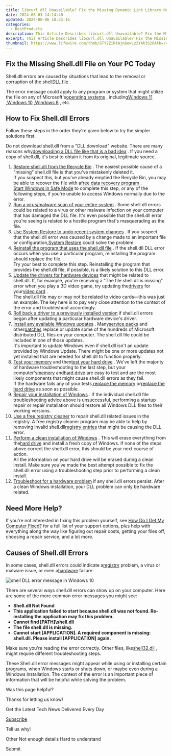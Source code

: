 ```yaml
---
title: libcurl.dll Unavailable? Fix the Missing Dynamic Link Library Now
date: 2024-08-03 14:14:40
updated: 2024-08-06 10:33:16
categories:
  - BestProducts
description: This Article Describes libcurl.dll Unavailable? Fix the Missing Dynamic Link Library Now
excerpt: This Article Describes libcurl.dll Unavailable? Fix the Missing Dynamic Link Library Now
thumbnail: https://www.lifewire.com/thmb/GTY2ZiRtAjn6ewLz2YAh3S28Atk=/400x300/filters:no_upscale():max_bytes(150000):strip_icc():format(webp)/llibcurl-dll-error-message-59b2f8e4aad52b0011f3ce6c.png
---
```


## Fix the Missing Shell.dll File on Your PC Today
 Shell.dll errors are caused by situations that lead to the removal or corruption of the shell[DLL file](https://www.lifewire.com/what-is-a-dll-file-2625852) .  

 The error message could apply to any program or system that might utilize the file on any of Microsoft's[operating systems](https://www.lifewire.com/operating-systems-2625912) , including[Windows 11](https://www.lifewire.com/windows-11-5188930) ,[Windows 10](https://www.lifewire.com/windows-10-2626217) ,[Windows 8](https://www.lifewire.com/windows-8-2626235) , etc.

## How to Fix Shell.dll Errors

 Follow these steps in the order they're given below to try the simpler solutions first.  

 Do not download shell.dll from a "DLL download" website. There are many reasons why[downloading a DLL file like that is a bad idea](https://www.lifewire.com/important-reasons-not-to-download-dll-files-2624455) . If you need a copy of shell.dll, it's best to obtain it from its original, legitimate source.

1. [Restore shell.dll from the Recycle Bin](https://www.lifewire.com/how-to-restore-deleted-files-from-the-recycle-bin-2624515) . The easiest possible cause of a "missing" shell.dll file is that you've mistakenly deleted it.  
 If you suspect this, but you've already emptied the Recycle Bin, you may be able to recover the file with a[free data recovery program](https://www.lifewire.com/free-data-recovery-software-tools-2622893) .  
[Start Windows in Safe Mode](https://www.lifewire.com/how-do-i-start-windows-in-safe-mode-2624480) to complete this step, or any of the following steps, if you're unable to access Windows normally due to the error.
2. [Run a virus/malware scan of your entire system](https://www.lifewire.com/properly-scan-your-computer-for-viruses-and-other-malware-2624526) . Some shell.dll errors could be related to a virus or other malware infection on your computer that has damaged the DLL file. It's even possible that the shell.dll error you're seeing is related to a hostile program that's masquerading as the file.
3. [Use System Restore to undo recent system changes](https://www.lifewire.com/how-to-use-system-restore-in-windows-2626131) . If you suspect that the shell.dll error was caused by a change made to an important file or configuration,[System Restore](https://www.lifewire.com/what-is-system-restore-2626022) could solve the problem.
4. [Reinstall the program that uses the shell.dll file](https://www.lifewire.com/what-is-the-proper-way-to-reinstall-a-software-program-2624478) . If the shell.dll DLL error occurs when you use a particular program, reinstalling the program should replace the file.  
 Try your best to complete this step. Reinstalling the program that provides the shell.dll file, if possible, is a likely solution to this DLL error.
5. [Update the drivers for hardware devices](https://www.lifewire.com/how-to-update-drivers-in-windows-2619214) that might be related to shell.dll. If, for example, you're receiving a "The file shell.dll is missing" error when you play a 3D video game, try updating the[drivers](https://www.lifewire.com/what-is-a-device-driver-2625796) for your[video card](https://www.lifewire.com/what-is-a-video-card-2618161) .  
 The shell.dll file may or may not be related to video cards—this was just an example. The key here is to pay very close attention to the context of the error and troubleshoot accordingly.
6. [Roll back a driver to a previously installed version](https://www.lifewire.com/how-to-roll-back-a-driver-in-windows-2619217) if shell.dll errors began after updating a particular hardware device's driver.
7. [Install any available Windows updates](https://www.lifewire.com/how-to-check-for-install-windows-updates-2624596) . Many[service packs](https://www.lifewire.com/what-is-a-service-pack-2626010) and other[patches](https://www.lifewire.com/what-is-a-patch-2625960) replace or update some of the hundreds of Microsoft distributed DLL files on your computer. The shell.dll file could be included in one of those updates.  
 It's important to update Windows even if shell.dll isn't an update provided by Windows Update. There might be one or more updates not yet installed that are needed for shell.dll to function properly.
8. [Test your memory](https://www.lifewire.com/free-memory-test-programs-2626178) and then[test your hard drive](https://www.lifewire.com/free-hard-drive-testing-programs-2626183) . We've left the majority of hardware troubleshooting to the last step, but your computer's[memory](https://www.lifewire.com/what-is-random-access-memory-ram-2618159) and[hard drive](https://www.lifewire.com/what-is-a-hard-disk-drive-2618152) are easy to test and are the most likely components that might cause shell.dll errors as they fail.  
 If the hardware fails any of your tests,[replace the memory](https://www.lifewire.com/how-to-replace-the-memory-ram-in-a-computer-2626201) or[replace the hard drive](https://www.lifewire.com/how-to-replace-a-hard-drive-2626200) as soon as possible.
9. [Repair your installation of Windows](https://www.lifewire.com/how-do-i-automatically-repair-windows-problems-2624907) . If the individual shell.dll file troubleshooting advice above is unsuccessful, performing a startup repair or repair installation should restore all Windows DLL files to their working versions.
10. [Use a free registry cleaner](https://www.lifewire.com/free-registry-cleaners-2626176) to repair shell.dll related issues in the registry. A free registry cleaner program may be able to help by removing invalid shell.dll[registry entries](https://www.lifewire.com/what-is-a-registry-key-2625999) that might be causing the DLL error.
11. [Perform a clean installation of Windows](https://www.lifewire.com/how-to-clean-install-windows-2624904) . This will erase everything from the[hard drive](https://www.lifewire.com/what-is-a-hard-disk-drive-2618152) and install a fresh copy of Windows. If none of the steps above correct the shell.dll error, this should be your next course of action.  
 All the information on your hard drive will be erased during a clean install. Make sure you've made the best attempt possible to fix the shell.dll error using a troubleshooting step prior to performing a clean install.
12. [Troubleshoot for a hardware problem](https://www.lifewire.com/fix-a-dll-issue-caused-by-a-hardware-problem-2624493) if any shell.dll errors persist. After a clean Windows installation, your DLL problem can only be hardware related.

## Need More Help?

 If you're not interested in fixing this problem yourself, see [How Do I Get My Computer Fixed?](https://www.lifewire.com/how-do-i-get-my-computer-fixed-2625167) for a full list of your support options, plus help with everything along the way like figuring out repair costs, getting your files off, choosing a repair service, and a lot more.

## Causes of Shell.dll Errors

 In some cases, shell.dll errors could indicate a[registry](https://www.lifewire.com/windows-registry-2625992) problem, a virus or malware issue, or even a[hardware](https://www.lifewire.com/computer-hardware-2625895) failure.

![shell DLL error message in Windows 10](https://www.lifewire.com/thmb/rZIL33tpn8yloG9vnMgUcIAtMow=/1500x0/filters:no_upscale():max_bytes(150000):strip_icc():format(webp)/shell-dll-error-message-5ae76d71ba61770036578316.png)

 There are several ways shell.dll errors can show up on your computer. Here are some of the more common error messages you might see:

* **Shell.dll Not Found**
* **This application failed to start because shell.dll was not found. Re-installing the application may fix this problem.**
* **Cannot find \[PATH\]\\shell.dll**
* **The file shell.dll is missing.**
* **Cannot start \[APPLICATION\]. A required component is missing: shell.dll. Please install \[APPLICATION\] again.**

 Make sure you're reading the error correctly. Other files, like[shell32.dll](https://www.lifewire.com/how-to-fix-shell32-dll-not-found-or-missing-errors-2624008) , might require different troubleshooting steps.

 These Shell.dll error messages might appear while using or installing certain programs, when Windows starts or shuts down, or maybe even during a Windows installation. The context of the error is an important piece of information that will be helpful while solving the problem.

Was this page helpful?

Thanks for letting us know!

 Get the Latest Tech News Delivered Every Day

[Subscribe](https://www.lifewire.com/#)

Tell us why!

 Other  Not enough details  Hard to understand

 Submit

<ins class="adsbygoogle"
     style="display:block"
     data-ad-format="autorelaxed"
     data-ad-client="ca-pub-7571918770474297"
     data-ad-slot="1223367746"></ins>



<ins class="adsbygoogle"
     style="display:block"
     data-ad-client="ca-pub-7571918770474297"
     data-ad-slot="8358498916"
     data-ad-format="auto"
     data-full-width-responsive="true"></ins>
